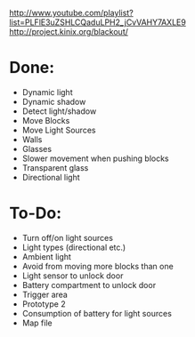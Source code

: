http://www.youtube.com/playlist?list=PLFlE3uZSHLCQaduLPH2_jCvVAHY7AXLE9
http://project.kinix.org/blackout/

Done:
======================
- Dynamic light
- Dynamic shadow
- Detect light/shadow
- Move Blocks
- Move Light Sources
- Walls
- Glasses
- Slower movement when pushing blocks
- Transparent glass
- Directional light

To-Do:
======================
- Turn off/on light sources
- Light types (directional etc.)
- Ambient light
- Avoid from moving more blocks than one
- Light sensor to unlock door
- Battery compartment to unlock door
- Trigger area
- Prototype 2
- Consumption of battery for light sources
- Map file
